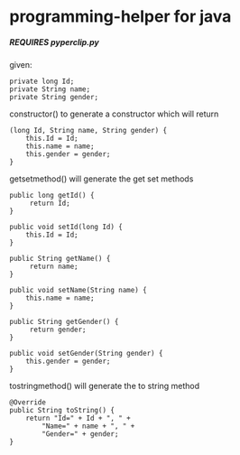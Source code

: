 # programming-helper for java

##### REQUIRES pyperclip.py

given:
```
private long Id;
private String name;
private String gender;
```




constructor() to generate a constructor which will return 
```
(long Id, String name, String gender) {
	this.Id = Id;
	this.name = name;
	this.gender = gender;
}
```

getsetmethod() will generate the get set methods
```
public long getId() {
	 return Id;
}

public void setId(long Id) {
	this.Id = Id;
}

public String getName() {
	 return name;
}

public void setName(String name) {
	this.name = name;
}

public String getGender() {
	 return gender;
}

public void setGender(String gender) {
	this.gender = gender;
}
```

tostringmethod() will generate the to string method
```
@Override
public String toString() {
	return "Id=" + Id + ", " +
		"Name=" + name + ", " +
		"Gender=" + gender;
}
```

